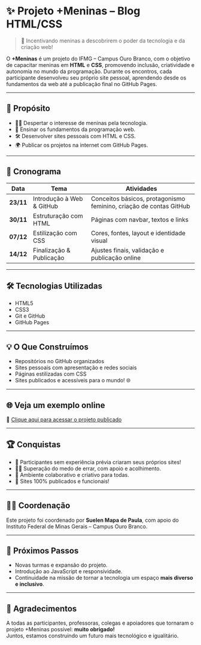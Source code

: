 # ✨ Projeto +Meninas – Blog HTML/CSS

> 🌈 Incentivando meninas a descobrirem o poder da tecnologia e da criação web!

O **+Meninas** é um projeto do IFMG – Campus Ouro Branco, com o objetivo de capacitar meninas em **HTML** e **CSS**, promovendo inclusão, criatividade e autonomia no mundo da programação. Durante os encontros, cada participante desenvolveu seu próprio site pessoal, aprendendo desde os fundamentos da web até a publicação final no GitHub Pages.

---

## 🎯 Propósito

- 👩‍💻 Despertar o interesse de meninas pela tecnologia.
- 🧠 Ensinar os fundamentos da programação web.
- 🛠️ Desenvolver sites pessoais com HTML e CSS.
- 🌍 Publicar os projetos na internet com GitHub Pages.

---

## 📅 Cronograma

| Data    | Tema                            | Atividades |
|---------|----------------------------------|------------|
| **23/11** | Introdução à Web & GitHub        | Conceitos básicos, protagonismo feminino, criação de contas GitHub |
| **30/11** | Estruturação com HTML            | Páginas com navbar, textos e links |
| **07/12** | Estilização com CSS              | Cores, fontes, layout e identidade visual |
| **14/12** | Finalização & Publicação         | Ajustes finais, validação e publicação online |

---

## 🛠️ Tecnologias Utilizadas

- HTML5
- CSS3
- Git e GitHub
- GitHub Pages

---

## 💡 O Que Construímos

- Repositórios no GitHub organizados
- Sites pessoais com apresentação e redes sociais
- Páginas estilizadas com CSS
- Sites publicados e acessíveis para o mundo! 🌐

---

## 🌐 Veja um exemplo online

🔗 [Clique aqui para acessar o projeto publicado](https://felipeleal2021.github.io/mais-meninas/)

---

## 🏆 Conquistas

- 💪 Participantes sem experiência prévia criaram seus próprios sites!
- 🧘‍♀️ Superação do medo de errar, com apoio e acolhimento.
- 🤝 Ambiente colaborativo e criativo para todas.
- 🚀 Sites 100% publicados e funcionais!

---

## 👩‍🏫 Coordenação

Este projeto foi coordenado por **Suelen Mapa de Paula**, com apoio do Instituto Federal de Minas Gerais – Campus Ouro Branco.

---

## 🌱 Próximos Passos

- Novas turmas e expansão do projeto.
- Introdução ao JavaScript e responsividade.
- Continuidade na missão de tornar a tecnologia um espaço **mais diverso e inclusivo**.

---

## 💜 Agradecimentos

A todas as participantes, professoras, colegas e apoiadores que tornaram o projeto +Meninas possível: **muito obrigado!**  
Juntos, estamos construindo um futuro mais tecnológico e igualitário.
